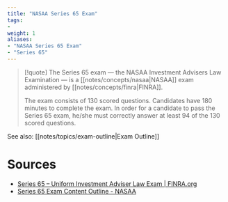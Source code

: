 ```yaml
---
title: "NASAA Series 65 Exam"
tags:
- 
weight: 1
aliases:
- "NASAA Series 65 Exam"
- "Series 65"
---
```


> [!quote] The Series 65 exam — the NASAA Investment Advisers Law Examination — is a [[notes/concepts/nasaa|NASAA]] exam administered by [[notes/concepts/finra|FINRA]].
> 
> The exam consists of 130 scored questions. Candidates have 180 minutes to complete the exam. In order for a candidate to pass the Series 65 exam, he/she must correctly answer at least 94 of the 130 scored questions.

See also: [[notes/topics/exam-outline|Exam Outline]]

# Sources
- [Series 65 – Uniform Investment Adviser Law Exam | FINRA.org](https://www.finra.org/registration-exams-ce/qualification-exams/series65)
- [Series 65 Exam Content Outline - NASAA](https://www.nasaa.org/exams/exam-content-outlines/series-65-exam-content-outline/)